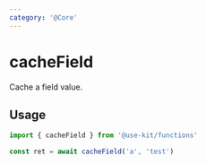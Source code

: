 ```yaml
---
category: '@Core'
---
```


# cacheField

Cache a field value.

## Usage

<!-- ```ts
import { cacheField } from '@vueuse/core'

const { value, set } = cacheField()
set('foo', 'bar')
value.value // 'bar'
``` -->

```ts
import { cacheField } from '@use-kit/functions'

const ret = await cacheField('a', 'test')
```
